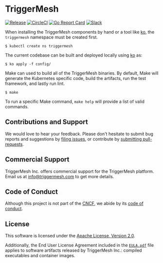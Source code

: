 # TriggerMesh

[![Release](https://img.shields.io/github/v/release/triggermesh/triggermesh?label=release)](https://github.com/triggermesh/triggermesh/releases)
[![CircleCI](https://circleci.com/gh/triggermesh/triggermesh/tree/main.svg?style=shield)](https://circleci.com/gh/triggermesh/triggermesh/tree/main)
[![Go Report Card](https://goreportcard.com/badge/github.com/triggermesh/triggermesh)](https://goreportcard.com/report/github.com/triggermesh/triggermesh)
[![Slack](https://img.shields.io/badge/Slack-Join%20chat-4a154b?style=flat&logo=slack)](https://join.slack.com/t/triggermesh-community/shared_invite/zt-wk5axnac-79BoPtk~xLip9fFhGAYYhg)

<!-- TODO: add repository description, docs, contribution guidelines, etc. -->

When installing the TriggerMesh components by hand or a tool like [ko][ko], the `triggermesh`
namespace must be created first.
```shell
$ kubectl create ns triggermesh
```

The current codebase can be built and deployed locally using [ko][ko] as:
```shell
$ ko apply -f config/
```

Make can used to build all of the TriggerMesh binaries. By default, Make will
generate the Kubernetes specific code, build the artifacts, run the test framework,
and lastly run lint.
```shell
$ make
```

To run a specific Make command, `make help` will provide a list of valid commands.

## Contributions and Support

We would love to hear your feedback. Please don't hesitate to submit bug reports and suggestions by [filing
issues][gh-issue], or contribute by [submitting pull-requests][gh-pr].

## Commercial Support

TriggerMesh Inc. offers commercial support for the TriggerMesh platform. Email us at <info@triggermesh.com> to get more
details.

## Code of Conduct

Although this project is not part of the [CNCF][cncf], we abide by its [code of conduct][cncf-conduct].

## License

This software is licensed under the [Apache License, Version 2.0][asl2].

Additionally, the End User License Agreement included in the [`EULA.pdf`](./EULA.pdf) file applies to software artifacts
released by TriggerMesh Inc.: compiled executables and container images.

[gh-issue]: https://github.com/triggermesh/triggermesh/issues
[gh-pr]: https://github.com/triggermesh/triggermesh/pulls

[cncf]: https://www.cncf.io/
[cncf-conduct]: https://github.com/cncf/foundation/blob/master/code-of-conduct.md

[asl2]: https://www.apache.org/licenses/LICENSE-2.0

[ko]: https://github.com/google/ko
